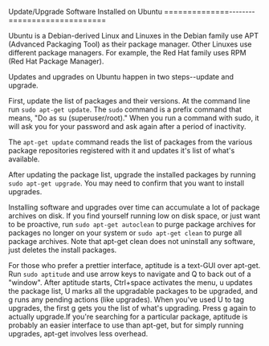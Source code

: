 Update/Upgrade Software Installed on Ubuntu
==============--------=====================

Ubuntu is a Debian-derived Linux and Linuxes in the Debian family use APT (Advanced Packaging Tool) as their package manager. Other Linuxes use different package managers. For example, the Red Hat family uses RPM (Red Hat Package Manager).

Updates and upgrades on Ubuntu happen in two steps--update and upgrade.

First, update the list of packages and their versions. At the command line run `sudo apt-get update`. The `sudo` command is a prefix command that means, "Do as su (superuser/root)." When you run a command with sudo, it will ask you for your password and ask again after a period of inactivity.

The `apt-get update` command reads the list of packages from the various package repositories registered with it and updates it's list of what's available.

After updating the package list, upgrade the installed packages by running `sudo apt-get upgrade`. You may need to confirm that you want to install upgrades.

Installing software and upgrades over time can accumulate a lot of package archives on disk. If you find yourself running low on disk space, or just want to be proactive, run `sudo apt-get autoclean` to purge package archives for packages no longer on your system or `sudo apt-get clean` to purge all package archives. Note that apt-get clean does not uninstall any software, just deletes the install packages.

For those who prefer a prettier interface, aptitude is a text-GUI over apt-get. Run `sudo aptitude` and use arrow keys to navigate and Q to back out of a "window". After aptitude starts, Ctrl+space activates the menu, u updates the package list, U marks all the upgradable packages to be upgraded, and g runs any pending actions (like upgrades). When you've used U to tag upgrades, the first g gets you the list of what's upgrading. Press g again to actually upgrade.If you're searching for a particular package, aptitude is probably an easier interface to use than apt-get, but for simply running upgrades, apt-get involves less overhead.